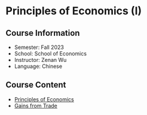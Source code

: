 # Principles of Economics (I)

## Course Information

- Semester: Fall 2023
- School: School of Economics
- Instructor: Zenan Wu
- Language: Chinese

## Course Content

- <a href="Principles of Economics/#principles-of-economics" target="_self">Principles of Economics</a>
- <a href="Principles of Economics/#gains-from-trade" target="_self">Gains from Trade</a>